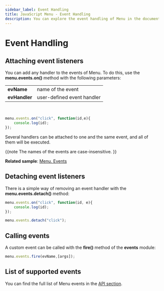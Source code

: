 ```yaml
---
sidebar_label: Event Handling
title: JavaScript Menu - Event Handling 
description: You can explore the event handling of Menu in the documentation of the DHTMLX JavaScript UI library. Browse developer guides and API reference, try out code examples and live demos, and download a free 30-day evaluation version of DHTMLX Suite 7.
---
```


# Event Handling

## Attaching event listeners

You can add any handler to the events of Menu. To do this, use the **menu.events.on()** method with the following parameters:

<table>
	<tbody>
        <tr>
			<td><b>evName</b></td>
			<td>name of the event</td>
		</tr>
        <tr>
			<td><b>evHandler</b></td>
			<td>user-defined event handler</td>
		</tr>
    </tbody>
</table>
<br/>

~~~js
menu.events.on("click", function(id,e){
    console.log(id);
});
~~~

Several handlers can be attached to one and the same event, and all of them will be executed.

{{note  The names of the events are case-insensitive. }}

**Related sample**: [Menu. Events](https://snippet.dhtmlx.com/yjt39a4k)

## Detaching event listeners

There is a simple way of removing an event handler with the **menu.events.detach()** method:

~~~js
menu.events.on("click", function(id, e){
    console.log(id);
});

menu.events.detach("click"); 
~~~

## Calling events

A custom event can be called with the **fire()** method of the **events** module:

~~~js
menu.events.fire(evName,[args]);
~~~

## List of supported events

You can find the full list of Menu events in the [API section](menu/api/api_overview.md#menu-events).
